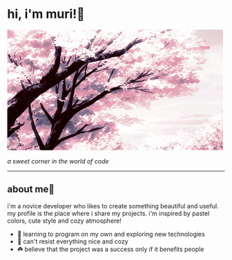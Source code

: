 # hi, i'm muri!🌸

![banner](https://github.com/owimuri/owimuri/blob/main/banner.gif)

*a sweet corner in the world of code*

---

## about me💮
i'm a novice developer who likes to create something beautiful and useful. my profile is the place where i share my projects. i'm inspired by pastel colors, cute style and cozy atmosphere!

- 📔 learning to program on my own and exploring new technologies
- 🎀 can't resist everything nice and cozy
- ☘️ believe that the project was a success only if it benefits people
